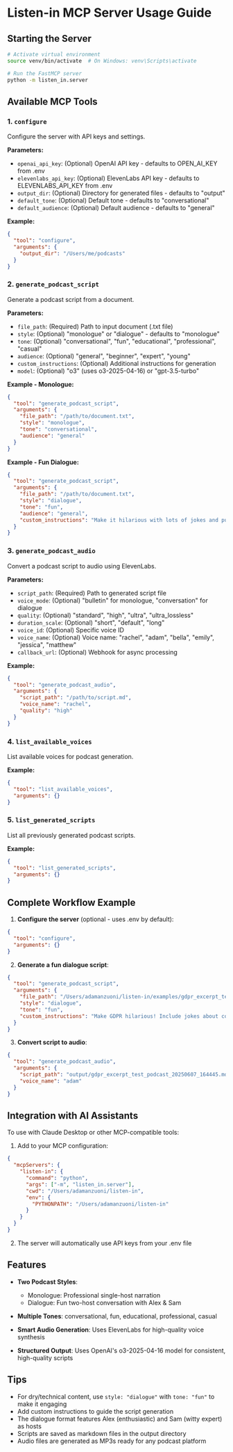# Listen-in MCP Server Usage Guide

## Starting the Server

```bash
# Activate virtual environment
source venv/bin/activate  # On Windows: venv\Scripts\activate

# Run the FastMCP server
python -m listen_in.server
```

## Available MCP Tools

### 1. `configure`
Configure the server with API keys and settings.

**Parameters:**
- `openai_api_key`: (Optional) OpenAI API key - defaults to OPEN_AI_KEY from .env
- `elevenlabs_api_key`: (Optional) ElevenLabs API key - defaults to ELEVENLABS_API_KEY from .env
- `output_dir`: (Optional) Directory for generated files - defaults to "output"
- `default_tone`: (Optional) Default tone - defaults to "conversational"
- `default_audience`: (Optional) Default audience - defaults to "general"

**Example:**
```json
{
  "tool": "configure",
  "arguments": {
    "output_dir": "/Users/me/podcasts"
  }
}
```

### 2. `generate_podcast_script`
Generate a podcast script from a document.

**Parameters:**
- `file_path`: (Required) Path to input document (.txt file)
- `style`: (Optional) "monologue" or "dialogue" - defaults to "monologue"
- `tone`: (Optional) "conversational", "fun", "educational", "professional", "casual"
- `audience`: (Optional) "general", "beginner", "expert", "young"
- `custom_instructions`: (Optional) Additional instructions for generation
- `model`: (Optional) "o3" (uses o3-2025-04-16) or "gpt-3.5-turbo"

**Example - Monologue:**
```json
{
  "tool": "generate_podcast_script",
  "arguments": {
    "file_path": "/path/to/document.txt",
    "style": "monologue",
    "tone": "conversational",
    "audience": "general"
  }
}
```

**Example - Fun Dialogue:**
```json
{
  "tool": "generate_podcast_script",
  "arguments": {
    "file_path": "/path/to/document.txt",
    "style": "dialogue",
    "tone": "fun",
    "audience": "general",
    "custom_instructions": "Make it hilarious with lots of jokes and puns!"
  }
}
```

### 3. `generate_podcast_audio`
Convert a podcast script to audio using ElevenLabs.

**Parameters:**
- `script_path`: (Required) Path to generated script file
- `voice_mode`: (Optional) "bulletin" for monologue, "conversation" for dialogue
- `quality`: (Optional) "standard", "high", "ultra", "ultra_lossless"
- `duration_scale`: (Optional) "short", "default", "long"
- `voice_id`: (Optional) Specific voice ID
- `voice_name`: (Optional) Voice name: "rachel", "adam", "bella", "emily", "jessica", "matthew"
- `callback_url`: (Optional) Webhook for async processing

**Example:**
```json
{
  "tool": "generate_podcast_audio",
  "arguments": {
    "script_path": "/path/to/script.md",
    "voice_name": "rachel",
    "quality": "high"
  }
}
```

### 4. `list_available_voices`
List available voices for podcast generation.

**Example:**
```json
{
  "tool": "list_available_voices",
  "arguments": {}
}
```

### 5. `list_generated_scripts`
List all previously generated podcast scripts.

**Example:**
```json
{
  "tool": "list_generated_scripts",
  "arguments": {}
}
```

## Complete Workflow Example

1. **Configure the server** (optional - uses .env by default):
```json
{
  "tool": "configure",
  "arguments": {}
}
```

2. **Generate a fun dialogue script**:
```json
{
  "tool": "generate_podcast_script",
  "arguments": {
    "file_path": "/Users/adamanzuoni/listen-in/examples/gdpr_excerpt_test.txt",
    "style": "dialogue",
    "tone": "fun",
    "custom_instructions": "Make GDPR hilarious! Include jokes about cookies (digital vs real)."
  }
}
```

3. **Convert script to audio**:
```json
{
  "tool": "generate_podcast_audio",
  "arguments": {
    "script_path": "output/gdpr_excerpt_test_podcast_20250607_164445.md",
    "voice_name": "adam"
  }
}
```

## Integration with AI Assistants

To use with Claude Desktop or other MCP-compatible tools:

1. Add to your MCP configuration:
```json
{
  "mcpServers": {
    "listen-in": {
      "command": "python",
      "args": ["-m", "listen_in.server"],
      "cwd": "/Users/adamanzuoni/listen-in",
      "env": {
        "PYTHONPATH": "/Users/adamanzuoni/listen-in"
      }
    }
  }
}
```

2. The server will automatically use API keys from your .env file

## Features

- **Two Podcast Styles**: 
  - Monologue: Professional single-host narration
  - Dialogue: Fun two-host conversation with Alex & Sam

- **Multiple Tones**: conversational, fun, educational, professional, casual

- **Smart Audio Generation**: Uses ElevenLabs for high-quality voice synthesis

- **Structured Output**: Uses OpenAI's o3-2025-04-16 model for consistent, high-quality scripts

## Tips

- For dry/technical content, use `style: "dialogue"` with `tone: "fun"` to make it engaging
- Add custom instructions to guide the script generation
- The dialogue format features Alex (enthusiastic) and Sam (witty expert) as hosts
- Scripts are saved as markdown files in the output directory
- Audio files are generated as MP3s ready for any podcast platform